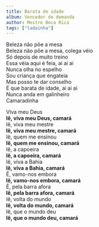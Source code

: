 ```yaml
---
title: Barata de idade
album: Vencedor de demanda
author: Mestre Boca Rica
tags: ["ladainha"]
---
```


Beleza não põe a mesa  
Beleza não põe a mesa, colega véio  
Só depois de muito treino  
Essa véia aqui é feia, ai ai ai  
Nunca olha no espelho  
Sou criança que engateia  
Mas posso te dar conselho  
É que barata de idade, ai ai ai  
Nunca anda em galinheiro  
Camaradinha

Viva meu Deus  
**Iê, viva meu Deus, camará**  
Iê, viva meu mestre  
**Iê, viva meu mestre, camará**  
Iê, quem me ensinou  
**Iê, quem me ensinou, camará**  
Iê, a capoeira  
**Iê, a capoeira, camará**  
Iê, viva a Bahia  
**Iê, viva a Bahia, camará**  
Ê, vamo-nos embora  
**Iê, vamo-nos embora, camará**  
Ê, pela barra afora  
**Iê, pela barra afora, camará**  
Iê, volta do mundo  
**Iê, volta do mundo, camará**  
Iê, que o mundo deu  
**Iê, que o mundo deu, camará**
